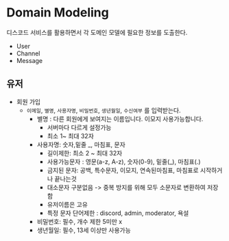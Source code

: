 # Domain Modeling
디스코드 서비스를 활용하면서 각 도메인 모델에 필요한 정보를 도출한다.


- User
- Channel
- Message

## 유저

- 회원 가입
  - `이메일`, `별명`, `사용자명`, `비밀번호`, `생년월일`, `수신여부` 를 입력받는다.
    - 별명 : 다른 회원에게 보여지는 이름입니다. 이모지 사용가능합니다.
      - 서버마다 다르게 설정가능
      - 최소 1~ 최대 32자
    - 사용자명: 숫자,밑줄 _, 마침표, 문자
      - 길이제한: 최소 2 ~ 최대 32자
      - 사용가능문자 : 영문(a-z, A-z), 숫자(0-9), 밑줄(_), 마침표(.)
      - 금지된 문자: 공백, 특수문자, 이모지, 연속된마침표, 마침표로 시작하거나 끝나는것
      - 대소문자 구분없음 -> 중복 방지를 위해 모두 소문자로 변환하여 저장함
      - 유저이름은 고유
      - 특정 문자 단어제한 : discord, admin, moderator, 욕설
    - 비밀번호: 필수, 개수 제한 5미만 x 
    - 생년월일: 필수, 13세 이상만 사용가능